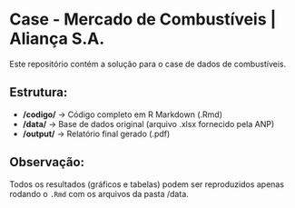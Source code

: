 # Case - Mercado de Combustíveis | Aliança S.A.

Este repositório contém a solução para o case de dados de combustíveis.

## Estrutura:

- **/codigo/** → Código completo em R Markdown (.Rmd)
- **/data/** → Base de dados original (arquivo .xlsx fornecido pela ANP)
- **/output/** → Relatório final gerado (.pdf)

## Observação:

Todos os resultados (gráficos e tabelas) podem ser reproduzidos apenas rodando o `.Rmd` com os arquivos da pasta /data.
